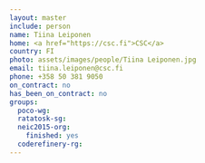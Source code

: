 ```yaml
---
layout: master
include: person
name: Tiina Leiponen
home: <a href="https://csc.fi">CSC</a>
country: FI
photo: assets/images/people/Tiina Leiponen.jpg
email: tiina.leiponen@csc.fi
phone: +358 50 381 9050
on_contract: no
has_been_on_contract: no
groups:
  poco-wg:
  ratatosk-sg:
  neic2015-org:
    finished: yes
  coderefinery-rg:
---
```


